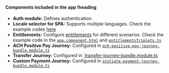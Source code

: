 <!-- .documentation/components-included-in-app/main.md -->
#### Components included in the app !heading

- **Auth module:** Defines authentication.
- **Locale selector for SPA:** Supports multiple languages. Check the example codes [here](https://github.com/Backbase/golden-sample-app/tree/main/apps/golden-sample-app/src/app/locale-selector)
- **Entitlements:** Configure [entitlements](https://backbase.io/documentation/web-devkit/journey-development-basics/use-access-control-journeys) for different scenarios. Check the example code in the [`app.component.html`](https://github.com/Backbase/golden-sample-app/blob/main/apps/golden-sample-app/src/app/app.component.html#L74) and [`entitlementsTriplets.ts`](https://github.com/Backbase/golden-sample-app/blob/main/apps/golden-sample-app/src/app/services/entitlementsTriplets.ts)
- **ACH Positive Pay Journey:** Configured in [`ach-positive-pay-journey-bundle.module.ts`](https://github.com/Backbase/golden-sample-app/blob/main/apps/golden-sample-app/src/app/ach-positive-pay/ach-positive-pay-journey-bundle.module.ts)
- **Transfer Journey:** Configured in [`transfer-journey-bundle.module.ts](https://github.com/Backbase/golden-sample-app/blob/main/apps/golden-sample-app/src/app/transfer/transfer-journey-bundle.module.ts)
- **Custom Payment Journey:** Configured in [`initiate-payment-journey-bundle.module.ts`](https://github.com/Backbase/golden-sample-app/blob/main/apps/golden-sample-app/src/app/custom-payment/initiate-payment-journey-bundle.module.ts)
